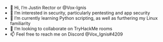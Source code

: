 - 👋 Hi, I’m Justin Rector or @Vox-Ignis
- 👀 I’m interested in security, particularly pentesting and app security
- 🌱 I’m currently learning Python scripting, as well as furthering my Linux familiarity
- 💞️ I’m looking to collaborate on TryHackMe rooms
- 📫 Feel free to reach me on Discord @Vox_Ignis#4209 

<!---
Vox-Ignis/Vox-Ignis is a ✨ special ✨ repository because its `README.md` (this file) appears on your GitHub profile.
You can click the Preview link to take a look at your changes.
--->

